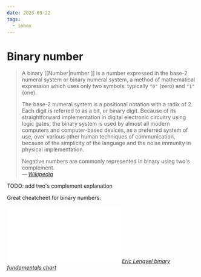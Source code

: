 ```yaml
---
date: 2023-09-22
tags:
  - inbox
---
```


# Binary number

> A binary [[Number|number ]] is a number expressed in the base-2 numeral system
> or binary numeral system, a method of mathematical expression which uses only
> two symbols: typically `"0"` (zero) and `"1"` (one).
>
> The base-2 numeral system is a positional notation with a radix of 2. Each
> digit is referred to as a bit, or binary digit. Because of its straightforward
> implementation in digital electronic circuitry using logic gates, the binary
> system is used by almost all modern computers and computer-based devices, as a
> preferred system of use, over various other human techniques of communication,
> because of the simplicity of the language and the noise immunity in physical
> implementation.
>
> Negative numbers are commonly represented in binary using two's complement.\
> — <cite>[Wikipedia](https://en.wikipedia.org/wiki/Binary_number)</cite>

TODO: add two's complement explanation

Great cheatcheet for binary numbers:

![](./img/Binary_fundamentals.pdf)
_[Eric Lengyel binary fundamentals chart](https://twitter.com/EricLengyel/status/1624506604266852352)_
